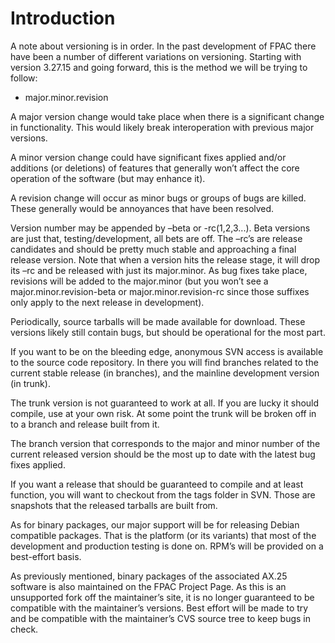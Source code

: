 # Introduction #

A note about versioning is in order. In the past development of FPAC there have been a number of different variations on versioning. Starting with version 3.27.15 and going forward, this is the method we will be trying to follow:
  * major.minor.revision

A major version change would take place when there is a significant change in functionality. This would likely break interoperation with previous major versions.

A minor version change could have significant fixes applied and/or additions (or deletions) of features that generally won’t affect the core operation of the software (but may enhance it).

A revision change will occur as minor bugs or groups of bugs are killed. These generally would be annoyances that have been resolved.

Version number may be appended by –beta or -rc(1,2,3...). Beta versions are just that, testing/development, all bets are off. The –rc’s are release candidates and should be pretty much stable and approaching a final release version. Note that when a version hits the release stage, it will drop its –rc and be released with just its major.minor. As bug fixes take place, revisions will be added to the major.minor (but you won’t see a major.minor.revision-beta or major.minor.revision-rc since those suffixes only apply to the next release in development).

Periodically, source tarballs will be made available for download. These versions likely still contain bugs, but should be operational for the most part.

If you want to be on the bleeding edge, anonymous SVN access is available to the source code repository. In there you will find branches related to the current stable release (in branches), and the mainline development version (in trunk).

The trunk version is not guaranteed to work at all. If you are lucky it should compile, use at your own risk. At some point the trunk will be broken off in to a branch and release built from it.

The branch version that corresponds to the major and minor number of the current released version should be the most up to date with the latest bug fixes applied.

If you want a release that should be guaranteed to compile and at least function, you will want to checkout from the tags folder in SVN. Those are snapshots that the released tarballs are built from.

As for binary packages, our major support will be for releasing Debian compatible packages. That is the platform (or its variants) that most of the development and production testing is done on. RPM’s will be provided on a best-effort basis.

As previously mentioned, binary packages of the associated AX.25 software is also maintained on the FPAC Project Page. As this is an unsupported fork off the maintainer’s site, it is no longer guaranteed to be compatible with the maintainer’s versions. Best effort will be made to try and be compatible with the maintainer’s CVS source tree to keep bugs in check.